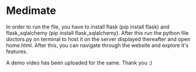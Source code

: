 # Medimate
In order to run the file, you have to install flask (pip install flask) and flask_sqlalchemy (pip install flask_sqlalchemy). After this run the python file doctors.py on terminal to host it on the server displayed thereafter and open home.html. After this, you can navigate through the website and explore it's features.

A demo video has been uploaded for the same. Thank you :)
